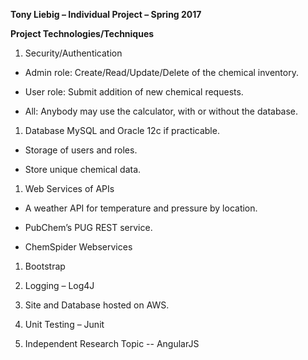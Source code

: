 **Tony Liebig – Individual Project – Spring 2017**

**Project Technologies/Techniques**

1.  Security/Authentication

-   Admin role: Create/Read/Update/Delete of the chemical inventory.

-   User role: Submit addition of new chemical requests.

-   All: Anybody may use the calculator, with or without the database.

1.  Database MySQL and Oracle 12c if practicable.

-   Storage of users and roles.

-   Store unique chemical data.

1.  Web Services of APIs

-   A weather API for temperature and pressure by location.

-   PubChem’s PUG REST service.

-   ChemSpider Webservices

1.  Bootstrap

2.  Logging – Log4J

3.  Site and Database hosted on AWS.

4.  Unit Testing – Junit

5.  Independent Research Topic -- AngularJS
